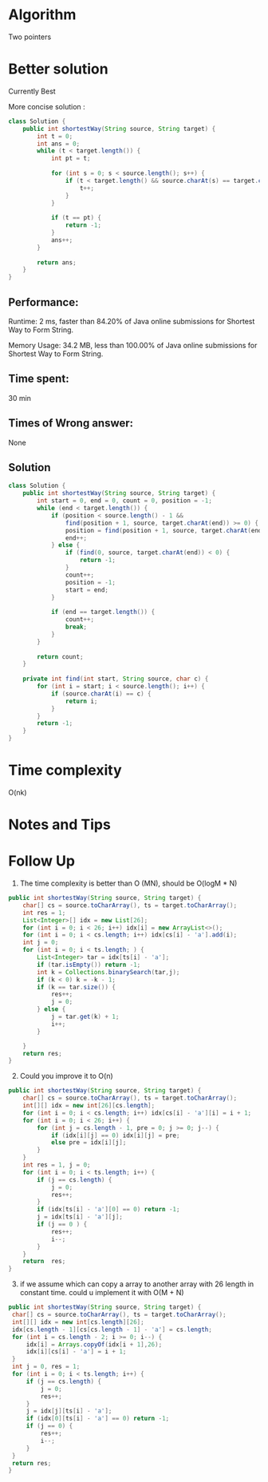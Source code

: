 # Algorithm

Two pointers

# Better solution

Currently Best 

More concise solution : 

```java
class Solution {
    public int shortestWay(String source, String target) {
        int t = 0;
        int ans = 0;
        while (t < target.length()) {
            int pt = t;
            
            for (int s = 0; s < source.length(); s++) {
                if (t < target.length() && source.charAt(s) == target.charAt(t)) {
                    t++;
                }
            }
            
            if (t == pt) {
                return -1;
            }
            ans++;
        }
        
        return ans;
    }
}
```



## Performance:

Runtime: 2 ms, faster than 84.20% of Java online submissions for Shortest Way to Form String.

Memory Usage: 34.2 MB, less than 100.00% of Java online submissions for Shortest Way to Form String.

## Time spent:

30 min

## Times of Wrong answer:

None

## Solution

```java
class Solution {
    public int shortestWay(String source, String target) {
        int start = 0, end = 0, count = 0, position = -1;
        while (end < target.length()) {
            if (position < source.length() - 1 && 
                find(position + 1, source, target.charAt(end)) >= 0) {
                position = find(position + 1, source, target.charAt(end));
                end++;
            } else {
                if (find(0, source, target.charAt(end)) < 0) {
                    return -1;
                }
                count++;
                position = -1;
                start = end;
            }
            
            if (end == target.length()) {
                count++;
                break;
            }
        }
        
        return count;
    }
    
    private int find(int start, String source, char c) {
        for (int i = start; i < source.length(); i++) {
            if (source.charAt(i) == c) {
                return i;
            }
        }
        return -1;
    }
}
```



# Time complexity

O(nk)

# Notes and Tips

# Follow Up

1. The time complexity is better than O (MN), should be O(logM * N) 

```java
public int shortestWay(String source, String target) {
	char[] cs = source.toCharArray(), ts = target.toCharArray();
	int res = 1;
	List<Integer>[] idx = new List[26];
	for (int i = 0; i < 26; i++) idx[i] = new ArrayList<>();
	for (int i = 0; i < cs.length; i++) idx[cs[i] - 'a'].add(i);
	int j = 0;
	for (int i = 0; i < ts.length; ) {
		List<Integer> tar = idx[ts[i] - 'a'];
		if (tar.isEmpty()) return -1;
		int k = Collections.binarySearch(tar,j);
		if (k < 0) k = -k - 1;
		if (k == tar.size()) {
			res++;
			j = 0;
		} else {
			j = tar.get(k) + 1;
			i++;
		}

	}
	return res;
}
```

2. Could you improve it to O(n)

```java
public int shortestWay(String source, String target) {
	char[] cs = source.toCharArray(), ts = target.toCharArray();
	int[][] idx = new int[26][cs.length];
	for (int i = 0; i < cs.length; i++) idx[cs[i] - 'a'][i] = i + 1;
	for (int i = 0; i < 26; i++) {
		for (int j = cs.length - 1, pre = 0; j >= 0; j--) {
			if (idx[i][j] == 0) idx[i][j] = pre;
			else pre = idx[i][j];
		}
	}
	int res = 1, j = 0;
	for (int i = 0; i < ts.length; i++) {
		if (j == cs.length) {
			j = 0;
			res++;
		}
		if (idx[ts[i] - 'a'][0] == 0) return -1;
		j = idx[ts[i] - 'a'][j];
		if (j == 0 ) {
			res++;
			i--;
		}
	}
	return  res;
}
```

3.  if we assume which can copy a array to another array with 26 length in constant time. could u implement it with O(M + N)

   ```java
   public int shortestWay(String source, String target) {
   	char[] cs = source.toCharArray(), ts = target.toCharArray();
   	int[][] idx = new int[cs.length][26];
   	idx[cs.length - 1][cs[cs.length - 1] - 'a'] = cs.length; 
   	for (int i = cs.length - 2; i >= 0; i--) {
   		idx[i] = Arrays.copyOf(idx[i + 1],26);
   		idx[i][cs[i] - 'a'] = i + 1; 
   	}
   	int j = 0, res = 1;
   	for (int i = 0; i < ts.length; i++) {
   		if (j == cs.length) {
   			j = 0;
   			res++;
   		}
   		j = idx[j][ts[i] - 'a'];
   		if (idx[0][ts[i] - 'a'] == 0) return -1;
   		if (j == 0) {
   			res++;
   			i--;
   		}
   	}
   	return res;
   }
   ```

   

   